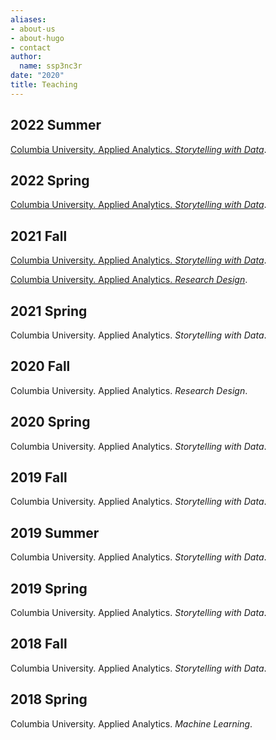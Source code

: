 ```yaml
---
aliases:
- about-us
- about-hugo
- contact
author:
  name: ssp3nc3r
date: "2020"
title: Teaching
---
```


## 2022 Summer

[Columbia University. Applied Analytics. _Storytelling with Data_](https://ssp3nc3r.github.io/comm-course-ds/).

## 2022 Spring

[Columbia University. Applied Analytics. _Storytelling with Data_](https://ssp3nc3r.github.io/comm-course-ds-2022-01/).

## 2021 Fall

[Columbia University. Applied Analytics. _Storytelling with Data_](https://ssp3nc3r.github.io/20213APAN5800K007/).

[Columbia University. Applied Analytics. _Research Design_](https://github.com/ssp3nc3r/20213APAN5300K004).

## 2021 Spring

Columbia University. Applied Analytics. _Storytelling with Data_.

## 2020 Fall

Columbia University. Applied Analytics. _Research Design_.

## 2020 Spring

Columbia University. Applied Analytics. _Storytelling with Data_.

## 2019 Fall

Columbia University. Applied Analytics. _Storytelling with Data_.

## 2019 Summer

Columbia University. Applied Analytics. _Storytelling with Data_.

## 2019 Spring

Columbia University. Applied Analytics. _Storytelling with Data_.

## 2018 Fall

Columbia University. Applied Analytics. _Storytelling with Data_.

## 2018 Spring

Columbia University. Applied Analytics. _Machine Learning_.